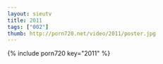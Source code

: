```yaml
--- 
layout: sieutv
title: 2011
tags: ["002"]
thumb: http://porn720.net/video/2011/poster.jpg
---
```

{% include porn720 key="2011" %} 
